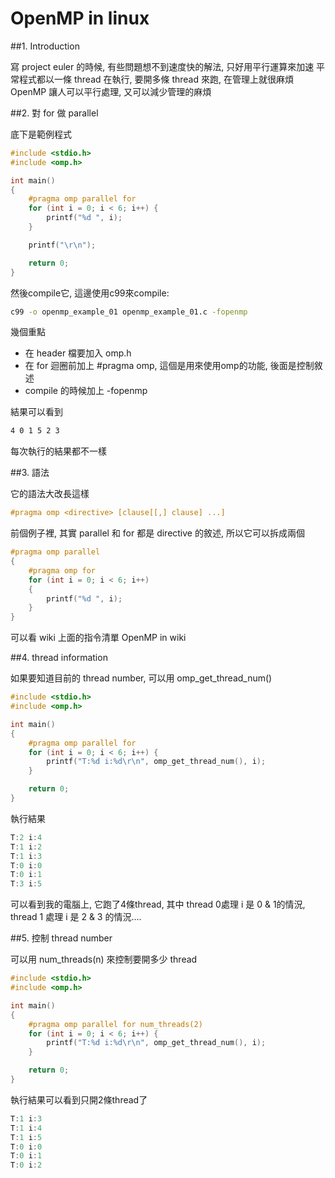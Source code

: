 # OpenMP in linux


##1. Introduction

寫 project euler 的時候, 有些問題想不到速度快的解法, 只好用平行運算來加速
平常程式都以一條 thread 在執行, 要開多條 thread 來跑, 在管理上就很麻煩
OpenMP 讓人可以平行處理, 又可以減少管理的麻煩

##2. 對 for 做 parallel

底下是範例程式

```c
#include <stdio.h>
#include <omp.h>

int main()
{
    #pragma omp parallel for
    for (int i = 0; i < 6; i++) {
        printf("%d ", i);
    }

    printf("\r\n");

    return 0;
}
```

然後compile它, 這邊使用c99來compile:

```sh
c99 -o openmp_example_01 openmp_example_01.c -fopenmp
```

幾個重點
- 在 header 檔要加入 omp.h
- 在 for 迴圈前加上 #pragma omp, 這個是用來使用omp的功能, 後面是控制敘述
- compile 的時候加上 -fopenmp

結果可以看到
```sh
4 0 1 5 2 3
```

每次執行的結果都不一樣 

##3. 語法

它的語法大改長這樣

```c
#pragma omp <directive> [clause[[,] clause] ...]
```

前個例子裡, 其實 parallel 和 for 都是 directive 的敘述, 所以它可以拆成兩個


```c
#pragma omp parallel
{
    #pragma omp for
    for (int i = 0; i < 6; i++)
    {
        printf("%d ", i);
    }
}
```

可以看 wiki 上面的指令清單
OpenMP in wiki

##4. thread information

如果要知道目前的 thread number, 可以用 omp_get_thread_num()

```c
#include <stdio.h>
#include <omp.h>

int main()
{
    #pragma omp parallel for
    for (int i = 0; i < 6; i++) {
        printf("T:%d i:%d\r\n", omp_get_thread_num(), i);
    }

    return 0;
}
```

執行結果
```c
T:2 i:4
T:1 i:2
T:1 i:3
T:0 i:0
T:0 i:1
T:3 i:5
```

可以看到我的電腦上, 它跑了4條thread, 其中 thread 0處理 i 是 0 & 1的情況, thread 1 處理 i 是 2 & 3 的情況....

##5. 控制 thread number

可以用 num_threads(n) 來控制要開多少 thread

```c
#include <stdio.h>
#include <omp.h>

int main()
{
    #pragma omp parallel for num_threads(2)
    for (int i = 0; i < 6; i++) {
        printf("T:%d i:%d\r\n", omp_get_thread_num(), i);
    }

    return 0;
}
```
執行結果可以看到只開2條thread了

```c
T:1 i:3
T:1 i:4
T:1 i:5
T:0 i:0
T:0 i:1
T:0 i:2
```